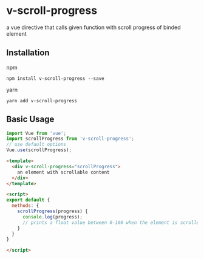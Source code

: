 # v-scroll-progress
a vue directive that calls given function with scroll progress of binded element

## Installation
npm
```
npm install v-scroll-progress --save
```
yarn
```
yarn add v-scroll-progress
```

## Basic Usage

```js
import Vue from 'vue';
import scrollProgress from 'v-scroll-progress';
// use default options
Vue.use(scrollProgress);
```

```html
<template>
  <div v-scroll-progress="scrollProgress">
    an element with scrollable content
  </div>
</template>

<script>
export default {
  methods: {
    scrollProgress(progress) {
      console.log(progress);
      // prints a float value between 0-100 when the element is scrolled
    }
  }
}

</script>
```